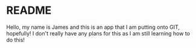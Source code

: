# README

Hello, my name is James and this is an app that I am putting onto GIT, hopefully! I don't really have any plans for this as I am still learning how to do this!
